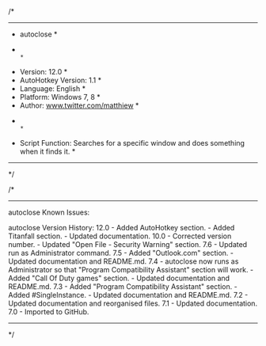/*
************************************************************************************************
* autoclose																					   *
*                                                                                              *
* Version:              12.0                                                                   *
* AutoHotkey Version:   1.1                                                                    *
* Language:       		English                                                                *
* Platform:       		Windows 7, 8                                                           *
* Author:         		www.twitter.com/matthiew                                               *
*                                                                                              *
* Script Function: Searches for a specific window and does something when it finds it.         *
************************************************************************************************
*/




/*
************************************************************************************************
autoclose Known Issues:




autoclose Version History:
12.0 - Added AutoHotkey section.
	 - Added Titanfall section.
	 - Updated documentation.
10.0 - Corrected version number.
	 - Updated "Open File - Security Warning" section.
7.6 - Updated run as Administrator command.
7.5 - Added "Outlook.com" section.
	- Updated documentation and README.md.
7.4 - autoclose now runs as Administrator so that "Program Compatibility Assistant" section
	  will work.
	- Added "Call Of Duty games" section.
	- Updated documentation and README.md.
7.3 - Added "Program Compatibility Assistant" section.
	- Added #SingleInstance.
    - Updated documentation and README.md.
7.2 - Updated documentation and reorganised files.
7.1 - Updated documentation.
7.0 - Imported to GitHub.
************************************************************************************************
*/